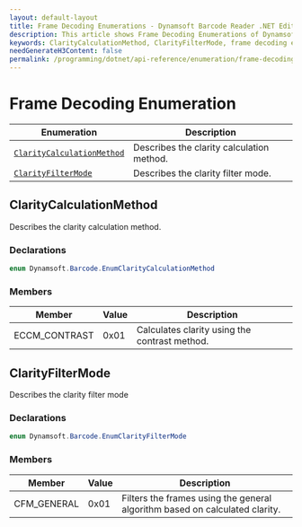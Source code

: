 ```yaml
---
layout: default-layout
title: Frame Decoding Enumerations - Dynamsoft Barcode Reader .NET Edition
description: This article shows Frame Decoding Enumerations of Dynamsoft Barcode Reader.
keywords: ClarityCalculationMethod, ClarityFilterMode, frame decoding enumeration, enumeration
needGenerateH3Content: false
permalink: /programming/dotnet/api-reference/enumeration/frame-decoding-enums-v7.6.0.html
---
```



# Frame Decoding Enumeration

  | Enumeration | Description |
  |-------------|-------------|
  | [`ClarityCalculationMethod`](#claritycalculationmethod) | Describes the clarity calculation method. |
  | [`ClarityFilterMode`](#clarityfiltermode) | Describes the clarity filter mode. |
  

## ClarityCalculationMethod
Describes the clarity calculation method.

### Declarations
   
```csharp
enum Dynamsoft.Barcode.EnumClarityCalculationMethod
```





### Members
   
| Member | Value | Description |
| --------------------------  | ----- | ----------- |
| ECCM_CONTRAST | 0x01 | Calculates clarity using the contrast method. |





## ClarityFilterMode
Describes the clarity filter mode 

### Declarations
   
```csharp
enum Dynamsoft.Barcode.EnumClarityFilterMode
```





### Members
   
| Member | Value | Description |
| --------------------------  | ----- | ----------- |
| CFM_GENERAL | 0x01 | Filters the frames using the general algorithm based on calculated clarity. |
